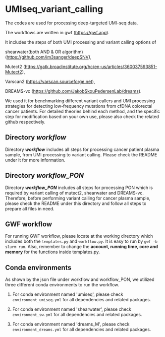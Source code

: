 # UMIseq_variant_calling
The codes are used for processing deep-targeted UMI-seq data. 

The workflows are written in gwf (<https://gwf.app>).

It includes the steps of both UMI processing and variant calling options of 

shearwater(both AND & OR algorithm) (<https://github.com/im3sanger/deepSNV>), 

Mutect2 (<https://gatk.broadinstitute.org/hc/en-us/articles/360037593851-Mutect2>), 

Varscan2 (<https://varscan.sourceforge.net>), 

DREAMS-vc (<https://github.com/JakobSkouPedersenLab/dreams>). 

We used it for benchmarking different variant callers and UMI processing strategies for detecting low-frequency mutations from cfDNA colorectal cancer patients. For detailed theories behind each method, and the specific step for modification based on your own use, please also check the related github respectively.

## Directory ***workflow*** 

Directory ***workflow*** includes all steps for processing cancer patient plasma sample, from UMI processing to variant calling. Please check the README under it for more information. 

## Directory ***workflow_PON*** 

Directory ***workflow_PON*** includes all steps for processing PON which is required by variant calling of mutect2, shearwater and DREAMS-vc. Therefore, before performing variant calling for cancer plasma sample, please check the README under this directory and follow all steps to prepare all files in need. 

## GWF workflow

For running GWF workflow, please locate at the working directory which includes both the `templates.py` and `workflow.py`. It is easy to run by `gwf -b slurm run`. Also, remember to change the **account, running time, core and memory** for the functions inside templates.py.

## Conda environments

As shown by the json file under workflow and workflow_PON, we utilized three different conda environments to run the workflow. 

1. For conda environment named 'umiseq', please check `environment_umiseq.yml` for all dependencies and related packages. 

2. For conda environment named 'shearwater', please check `environment_sw.yml` for all dependencies and related packages.

3. For conda environment named 'dreams_M', please check `environment_dreams.yml` for all dependencies and related packages. 





